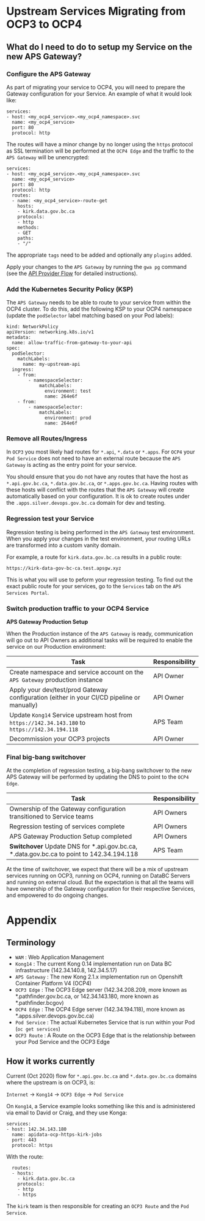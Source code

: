 
# Upstream Services Migrating from OCP3 to OCP4

## What do I need to do to setup my Service on the new APS Gateway?

### Configure the APS Gateway

As part of migrating your service to OCP4, you will need to prepare the Gateway configuration for your Service. An example of what it would look like:

```
services:
- host: <my_ocp4_service>.<my_ocp4_namespace>.svc
  name: <my_ocp4_service>
  port: 80
  protocol: http
```

The routes will have a minor change by no longer using the `https` protocol as SSL termination will be performed at the `OCP4 Edge` and the traffic to the `APS Gateway` will be unencrypted:

```
services:
- host: <my_ocp4_service>.<my_ocp4_namespace>.svc
  name: <my_ocp4_service>
  port: 80
  protocol: http
  routes:
  - name: <my_ocp4_service>-route-get
    hosts:
    - kirk.data.gov.bc.ca
    protocols:
    - http
    methods:
    - GET
    paths:
    - "/"
```

The appropriate `tags` need to be added and optionally any `plugins` added.

Apply your changes to the `APS Gateway` by running the `gwa pg` command (see the [API Provider Flow](/USER-JOURNEY.md) for detailed instructions).

### Add the Kubernetes Security Policy (KSP)

The `APS Gateway` needs to be able to route to your service from within the OCP4 cluster.  To do this, add the following KSP to your OCP4 namespace (update the `podSelector` label matching based on your Pod labels):

```
kind: NetworkPolicy
apiVersion: networking.k8s.io/v1
metadata:
  name: allow-traffic-from-gateway-to-your-api
spec:
  podSelector:
    matchLabels:
      name: my-upstream-api
  ingress:
    - from:
        - namespaceSelector:
            matchLabels:
              environment: test
              name: 264e6f
    - from:
        - namespaceSelector:
            matchLabels:
              environment: prod
              name: 264e6f
```

### Remove all Routes/Ingress

In `OCP3` you most likely had routes for `*.api`, `*.data` or `*.apps`.  For `OCP4` your `Pod Service` does not need to have an external route because the `APS Gateway` is acting as the entry point for your service.

You should ensure that you do not have any routes that have the host as `*.api.gov.bc.ca`, `*.data.gov.bc.ca`, or `*.apps.gov.bc.ca`.  Having routes with these hosts will conflict with the routes that the `APS Gateway` will create automatically based on your configuration.  It is ok to create routes under the `.apps.silver.devops.gov.bc.ca` domain for dev and testing.

### Regression test your Service

Regression testing is being performed in the `APS Gateway` test environment.  When you apply your changes in the test environment, your routing URLs are transformed into a custom vanity domain.

For example, a route for `kirk.data.gov.bc.ca` results in a public route:

`https://kirk-data-gov-bc-ca.test.apsgw.xyz`

This is what you will use to peform your regression testing.  To find out the exact public route for your services, go to the `Services` tab on the `APS Services Portal`.


### Switch production traffic to your OCP4 Service

**APS Gateway Production Setup**

When the Production instance of the `APS Gateway` is ready, communication will go out to API Owners as additional tasks will be required to enable the service on our Production environment:

| Task                                                     | Responsibility | 
| -------------------------------------------------------- | -------------- |
| Create namespace and service account on the `APS Gateway` production instance | API Owner |
| Apply your dev/test/prod Gateway configuration (either in your CI/CD pipeline or manually) | API Owner |
| Update `Kong14` Service upstream host from `https://142.34.143.180` to `https://142.34.194.118` | APS Team
| Decommission your OCP3 projects | API Owner |

### Final big-bang switchover

At the completion of regression testing, a big-bang switchover to the new APS Gateway will be performed by updating the DNS to point to the `OCP4 Edge`.

| Task                                                     | Responsibility | 
| -------------------------------------------------------- | -------------- |
| Ownership of the Gateway configuration transitioned to Service teams | API Owners
| Regression testing of services complete | API Owners
| APS Gateway Production Setup completed | API Owners
| **Switchover** Update DNS for *.api.gov.bc.ca, *.data.gov.bc.ca to point to 142.34.194.118       | APS Team |


At the time of switchover, we expect that there will be a mix of upstream services running on OCP3, running on OCP4, running on DataBC Servers and running on external cloud.  But the expectation is that all the teams will have ownership of the Gateway configuration for their respective Services, and empowered to do ongoing changes.


# Appendix

## Terminology

* `WAM` : Web Application Management
* `Kong14` : The current Kong 0.14 implementation run on Data BC infrastructure (142.34.140.8, 142.34.5.17)
* `APS Gateway` : The new Kong 2.1.x implementation run on Openshift Container Platform V4 (OCP4)
* `OCP3 Edge` : The OCP3 Edge server (142.34.208.209, more known as *.pathfinder.gov.bc.ca, or 142.34.143.180, more known as *.pathfinder.bcgov)
* `OCP4 Edge` : The OCP4 Edge server (142.34.194.118), more known as *.apps.silver.devops.gov.bc.ca)
* `Pod Service` : The actual Kubernetes Service that is run within your Pod (`oc get services`)
* `OCP3 Route` : A Route on the OCP3 Edge that is the relationship between your Pod Service and the OCP3 Edge

## How it works currently

Current (Oct 2020) flow for `*.api.gov.bc.ca` and `*.data.gov.bc.ca` domains where the upstream is on OCP3, is:

`Internet` -> `Kong14` -> `OCP3 Edge` -> `Pod Service`

On `Kong14`, a Service example looks something like this and is administered via email to David or Craig, and they use Konga:

```
services:
- host: 142.34.143.180
  name: apidata-ocp-https-kirk-jobs
  port: 443
  protocol: https
```

With the route:

```
  routes:
  - hosts:
    - kirk.data.gov.bc.ca
    protocols:
    - http
    - https
```

The `kirk` team is then responsible for creating an `OCP3 Route` and the `Pod Service`.

